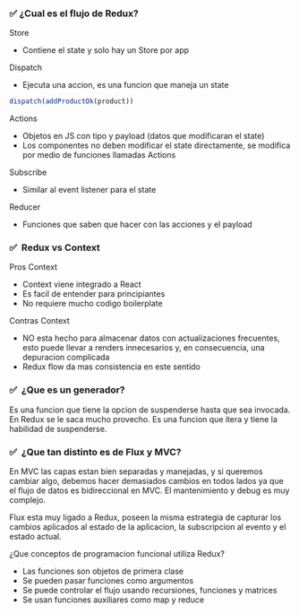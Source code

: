 

### ✅ ¿Cual es el flujo de Redux?

Store

- Contiene el state y solo hay un Store por app

Dispatch

- Ejecuta una accion, es una funcion que maneja un state

```jsx
dispatch(addProductOk(product))
```

Actions

- Objetos en JS con tipo y payload (datos que modificaran el state)
- Los componentes no deben modificar el state directamente, se modifica por medio de funciones llamadas Actions

Subscribe

- Similar al event listener para el state

Reducer

- Funciones que saben que hacer con las acciones y el payload

### ✅  Redux vs Context

Pros Context

- Context viene integrado a React
- Es facil de entender para principiantes
- No requiere mucho codigo boilerplate

Contras Context

- NO esta hecho para almacenar datos con actualizaciones frecuentes, esto puede llevar a renders innecesarios y, en consecuencia, una depuracion complicada
- Redux flow da mas consistencia en este sentido

### ✅  ¿Que es un generador?

Es una funcion que tiene la opcion de suspenderse hasta que sea invocada. En Redux se le saca mucho provecho. Es una funcion que itera y tiene la habilidad de suspenderse. 

### ✅  ¿Que tan distinto es de Flux y MVC?

En MVC las capas estan bien separadas y manejadas, y si queremos cambiar algo, debemos hacer demasiados cambios en todos lados ya que el flujo de datos es bidireccional en MVC. El mantenimiento y debug es muy complejo. 

Flux esta muy ligado a Redux, poseen la misma estrategia de capturar los cambios aplicados al estado de la aplicacion, la subscripcion al evento y el estado actual. 

¿Que conceptos de programacion funcional utiliza Redux?

- Las funciones son objetos de primera clase
- Se pueden pasar funciones como argumentos
- Se puede controlar el flujo usando recursiones, funciones y matrices
- Se usan funciones auxiliares como map y reduce

